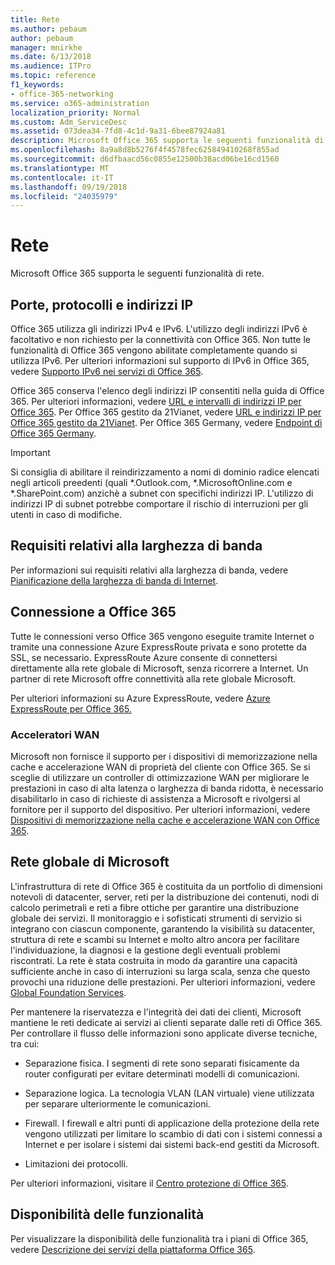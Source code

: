```yaml
---
title: Rete
ms.author: pebaum
author: pebaum
manager: mnirkhe
ms.date: 6/13/2018
ms.audience: ITPro
ms.topic: reference
f1_keywords:
- office-365-networking
ms.service: o365-administration
localization_priority: Normal
ms.custom: Adm_ServiceDesc
ms.assetid: 073dea34-7fd8-4c1d-9a31-6bee87924a81
description: Microsoft Office 365 supporta le seguenti funzionalità di rete.
ms.openlocfilehash: 8a9a8d8b5276f4f4578fec625849410268f855ad
ms.sourcegitcommit: d6dfbaacd56c0855e12500b38acd06be16cd1560
ms.translationtype: MT
ms.contentlocale: it-IT
ms.lasthandoff: 09/19/2018
ms.locfileid: "24035979"
---
```

# <a name="networking"></a>Rete

Microsoft Office 365 supporta le seguenti funzionalità di rete.
  
## <a name="ports-protocols-and-ip-addresses"></a>Porte, protocolli e indirizzi IP

Office 365 utilizza gli indirizzi IPv4 e IPv6. L'utilizzo degli indirizzi IPv6 è facoltativo e non richiesto per la connettività con Office 365. Non tutte le funzionalità di Office 365 vengono abilitate completamente quando si utilizza IPv6. Per ulteriori informazioni sul supporto di IPv6 in Office 365, vedere [Supporto IPv6 nei servizi di Office 365](https://go.microsoft.com/fwlink/?LinkID=785121&amp;clcid=0x409).
  
Office 365 conserva l'elenco degli indirizzi IP consentiti nella guida di Office 365. Per ulteriori informazioni, vedere [URL e intervalli di indirizzi IP per Office 365](https://go.microsoft.com/fwlink/p/?LinkID=243567). Per Office 365 gestito da 21Vianet, vedere [URL e indirizzi IP per Office 365 gestito da 21Vianet](https://go.microsoft.com/fwlink/?LinkID=733351&amp;clcid=0x409). Per Office 365 Germany, vedere [Endpoint di Office 365 Germany](https://support.office.com/en-us/article/Office-365-Germany-endpoints-8a113a50-0071-4155-bb8e-eba5a8dbd4c8).
  
> [!IMPORTANT]
> Si consiglia di abilitare il reindirizzamento a nomi di dominio radice elencati negli articoli preedenti (quali \*.Outlook.com, \*.MicrosoftOnline.com e \*.SharePoint.com) anzichè a subnet con specifichi indirizzi IP. L'utilizzo di indirizzi IP di subnet potrebbe comportare il rischio di interruzioni per gli utenti in caso di modifiche. 
  
## <a name="bandwidth-requirements"></a>Requisiti relativi alla larghezza di banda

Per informazioni sui requisiti relativi alla larghezza di banda, vedere [Pianificazione della larghezza di banda di Internet](https://go.microsoft.com/fwlink/p/?LinkID=282467).
  
## <a name="connecting-to-office-365"></a>Connessione a Office 365

Tutte le connessioni verso Office 365 vengono eseguite tramite Internet o tramite una connessione Azure ExpressRoute privata e sono protette da SSL, se necessario. ExpressRoute Azure consente di connettersi direttamente alla rete globale di Microsoft, senza ricorrere a Internet. Un partner di rete Microsoft offre connettività alla rete globale Microsoft.
  
Per ulteriori informazioni su Azure ExpressRoute, vedere [Azure ExpressRoute per Office 365.](https://aka.ms/expressrouteoffice365)
  
### <a name="wan-accelerators"></a>Acceleratori WAN

Microsoft non fornisce il supporto per i dispositivi di memorizzazione nella cache e accelerazione WAN di proprietà del cliente con Office 365. Se si sceglie di utilizzare un controller di ottimizzazione WAN per migliorare le prestazioni in caso di alta latenza o larghezza di banda ridotta, è necessario disabilitarlo in caso di richieste di assistenza a Microsoft e rivolgersi al fornitore per il supporto del dispositivo. Per ulteriori informazioni, vedere [Dispositivi di memorizzazione nella cache e accelerazione WAN con Office 365](https://go.microsoft.com/fwlink/p/?LinkID=282468).
  
## <a name="the-global-microsoft-network"></a>Rete globale di Microsoft

L'infrastruttura di rete di Office 365 è costituita da un portfolio di dimensioni notevoli di datacenter, server, reti per la distribuzione dei contenuti, nodi di calcolo perimetrali e reti a fibre ottiche per garantire una distribuzione globale dei servizi. Il monitoraggio e i sofisticati strumenti di servizio si integrano con ciascun componente, garantendo la visibilità su datacenter, struttura di rete e scambi su Internet e molto altro ancora per facilitare l'individuazione, la diagnosi e la gestione degli eventuali problemi riscontrati. La rete è stata costruita in modo da garantire una capacità sufficiente anche in caso di interruzioni su larga scala, senza che questo provochi una riduzione delle prestazioni. Per ulteriori informazioni, vedere [Global Foundation Services](https://go.microsoft.com/fwlink/p/?LinkID=282622). 
  
Per mantenere la riservatezza e l'integrità dei dati dei clienti, Microsoft mantiene le reti dedicate ai servizi ai clienti separate dalle reti di Office 365. Per controllare il flusso delle informazioni sono applicate diverse tecniche, tra cui:
  
- Separazione fisica. I segmenti di rete sono separati fisicamente da router configurati per evitare determinati modelli di comunicazioni.
    
- Separazione logica. La tecnologia VLAN (LAN virtuale) viene utilizzata per separare ulteriormente le comunicazioni.
    
- Firewall. I firewall e altri punti di applicazione della protezione della rete vengono utilizzati per limitare lo scambio di dati con i sistemi connessi a Internet e per isolare i sistemi dai sistemi back-end gestiti da Microsoft. 
    
- Limitazioni dei protocolli.
    
Per ulteriori informazioni, visitare il [Centro protezione di Office 365](https://go.microsoft.com/fwlink/p/?LinkID=282621). 
  
## <a name="feature-availability"></a>Disponibilità delle funzionalità

Per visualizzare la disponibilità delle funzionalità tra i piani di Office 365, vedere [Descrizione dei servizi della piattaforma Office 365](https://technet.microsoft.com/en-us/library/office-365-platform-service-description.aspx).
  

